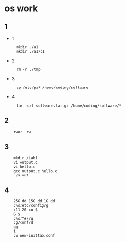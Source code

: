# os work

## 1

* 1

  ```shell
    mkdir ./a1
    mkdir ./a1/b1
  ```

* 2

  ```shell
    rm -r ./tmp
  ```

* 3

  ```shell
    cp /etc/pa* /home/coding/software
  ```

* 4

  ```shell
    tar -czf software.tar.gz /home/coding/software/*
  ```

## 2

```shell
    rwxr--rw-
```

## 3

```shell
    mkdir /Lab1
    vi output.c
    vi hello.c
    gcc output.c hello.c
    ./a.out
```

## 4

```shell
    25G dd 15G dd 1G dd
    :%s/etc/config/g
    :11,20 co $
    G $
    :%s/^#//g
    :g/conf/d
    gg
    i
    :w new-inittab.conf
```